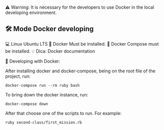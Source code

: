 ⚠️ Warning: It is necessary for the developers to use Docker in the local developing environment.

## 🛠 Mode Docker developing
💻 Linux Ubuntu LTS
🐳 Docker Must be installed.
🐳 Docker Compose must be installed.
💡 Dica: Docker documentation

🐳 Developing with Docker:

After installing docker and docker-compose, being on the root file of the project, run:

`docker-compose run --rm ruby bash`


To bring down the docker instance, run:

`docker-compose down`

After that choose one of the scripts to run. For example:

`ruby second-class/first_mission.rb`
